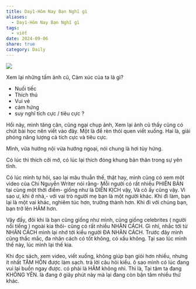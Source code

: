 ```yaml
---
title: Day1-Hôm Nay Bạn Nghĩ gì
aliases:
  - Day1-Hôm Nay Bạn Nghĩ gì
tags:
  - viết
date: 2024-09-06
share: true
category: Daily
---
```

![](https://i.imgur.com/OzxPcbu.png)


Xem lại những tấm ảnh cũ,
Cảm xúc của ta là gì?
- Nuối tiếc
- Thích thú
- Vui vẻ
- cảm hứng
-  suy nghĩ tích cực / tiêu cực ?

Hồi này, mình tăng cân, cũng ngại chụp ảnh, Xem lại ảnh cũ thấy cũng có chút bài học nên viết vào đây. Một là để rèn thói quen viết xuống. Hai là, giải phóng năng lượng cả tích cực và tiêu cực.

Mình, vừa hướng nội vừa hướng ngoại, nói chung là hơi tùy hứng.

Có lúc thì thích cởi mở, có lúc lại thích đóng khung bản thân trong sự yên tĩnh.

Có lúc mình tự hỏi, sao lại mâu thuẫn thế, thật hay, mình cũng có xem một video của Chi Nguyễn Writer nói rằng- Mỗi người có rất nhiều PHIÊN BẢN tại cùng một thời điểm- giống như là DIỄN KỊCH vậy, Và cô ấy cũng vậy. Vì sao ư, khi ở nhà,- với vai trò người mẹ bạn là một người khác. Khi đi làm, bạn lại là một vai khác, nghiêm túc hơn, trưởng thành hơn. Khi đi với chúng bạn, bạn trở lên HÂM hơn. 

Vậy đấy, đôi khi là bạn cũng giống như mình, cũng giống celebrites ( người nổi tiếng ) ngoài kia thôi- cũng có rất nhiều NHÂN CÁCH. Gì nhỉ, nhắc tới từ NHÂN CÁCH mình lại nhớ tới kiểu người ĐA NHÂN CÁCH. Trước đây mình cũng thắc mắc, đa nhân cách có tốt không, có xấu không. Tại sao lúc mình thế này, lúc mình lại thế kia.

Khi đọc sách, xem video, viết xuống, không giúp bạn giỏi hơn nhiều, nhưng ít nhất TÂM HỒN được làm sạch. trả lời câu hỏi kiểu. ô sao mình có lúc đang vui lại buồn ngay được. có phải là HÂM không nhỉ.  Thì là, Tại tâm ta đang KHÔNG YÊN. là đang ở giây phút này mà lại đang còn bận tâm nhiều thứ khác.